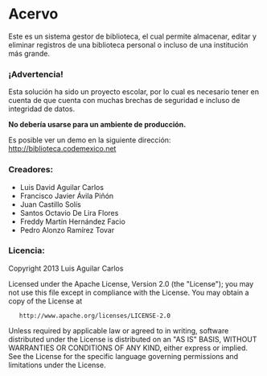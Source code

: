 # Acervo

Este es un sistema gestor de biblioteca, el cual permite almacenar, editar
y eliminar registros de una biblioteca personal o incluso de una institución
más grande.

### ¡Advertencia!

Esta solución ha sido un proyecto escolar, por lo cual es necesario tener en
cuenta de que cuenta con muchas brechas de seguridad e incluso de integridad
de datos.

**No debería usarse para un ambiente de producción.**

Es posible ver un demo en la siguiente dirección:
http://biblioteca.codemexico.net

### Creadores:

*   Luis David Aguilar Carlos
*   Francisco Javier Ávila Piñón
*   Juan Castillo Solís
*   Santos Octavio De Lira Flores
*   Freddy Martín Hernández Facio
*   Pedro Alonzo Ramírez Tovar

### Licencia:

Copyright 2013 Luis Aguilar Carlos

   Licensed under the Apache License, Version 2.0 (the "License");
   you may not use this file except in compliance with the License.
   You may obtain a copy of the License at

       http://www.apache.org/licenses/LICENSE-2.0

   Unless required by applicable law or agreed to in writing, software
   distributed under the License is distributed on an "AS IS" BASIS,
   WITHOUT WARRANTIES OR CONDITIONS OF ANY KIND, either express or implied.
   See the License for the specific language governing permissions and
   limitations under the License.
